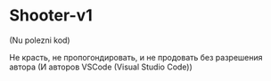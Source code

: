 # Shooter-v1
(Nu polezni kod)


Не красть, не пропогондировать, и не продовать без разрешения автора (И авторов VSCode (Visual Studio Code))
